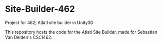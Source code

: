 # Site-Builder-462
Project for 462; Atlatl site builder in Unity3D

This repository hosts the code for the Atlatl Site Builder, made for Sebastian Van Delden's CSCI462.
